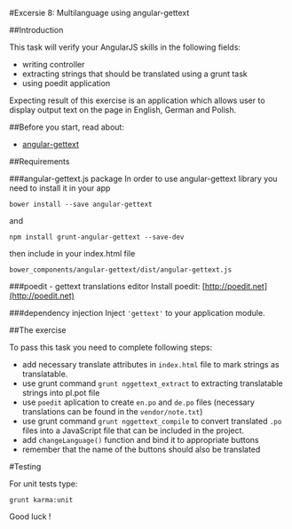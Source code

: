 #Excersie 8: Multilanguage using angular-gettext

##Introduction

This task will verify your AngularJS skills in the following fields:

* writing controller
* extracting strings that should be translated using a grunt task 
* using poedit application

Expecting result of this exercise is an application which allows user to display output text on the page in English, German and Polish.

##Before you start, read about:

* [angular-gettext](http://angular-gettext.rocketeer.be)

##Requirements

###angular-gettext.js package
In order to use angular-gettext library you need to install it in your app

    bower install --save angular-gettext

and

    npm install grunt-angular-gettext --save-dev

then include in your index.html file

    bower_components/angular-gettext/dist/angular-gettext.js

###poedit - gettext translations editor
Install poedit: [http://poedit.net](http://poedit.net)

###dependency injection
Inject `'gettext'` to your application module.

##The exercise

To pass this task you need to complete following steps:

* add necessary translate attributes in `index.html` file to mark strings as translatable.
* use grunt command `grunt nggettext_extract` to extracting translatable strings into pl.pot file
* use `poedit` aplication to create `en.po` and `de.po` files (necessary translations can be found in the `vendor/note.txt`)
* use grunt command `grunt nggettext_compile` to convert translated `.po` files into a JavaScript file that can be included in the project.
* add `changeLanguage()` function and bind it to appropriate buttons
* remember that the name of the buttons should also be translated

#Testing

For unit tests type:

    grunt karma:unit

Good luck !
